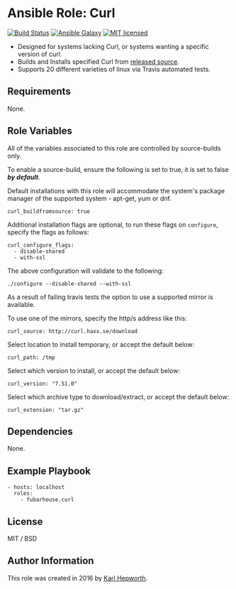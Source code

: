 # Ansible Role: Curl

[![Build Status](https://travis-ci.org/fubarhouse/ansible-role-curl.svg?branch=master)](https://travis-ci.org/fubarhouse/ansible-role-curl)
[![Ansible Galaxy](https://img.shields.io/ansible/role/13298.svg)](https://galaxy.ansible.com/fubarhouse/curl)
[![MIT licensed](https://img.shields.io/badge/license-MIT-blue.svg)](https://raw.githubusercontent.com/fubarhouse/ansible-role-curl/master/LICENSE)


* Designed for systems lacking Curl, or systems wanting a specific version of curl.
* Builds and Installs specified Curl from [released source](https://curl.haxx.se/download/).
* Supports 20 different varieties of linux via Travis automated tests.

## Requirements

  None.

## Role Variables

All of the variables associated to this role are controlled by source-builds only.

To enable a source-build, ensure the following is set to true, it is set to false ***by default***.

Default installations with this role will accommodate the system's package manager of the supported system - apt-get, yum or dnf.

````
curl_buildfromsource: true
````

Additional installation flags are optional, to run these flags on `configure`, specify the flags as follows:
````
curl_configure_flags:
  - disable-shared
  - with-ssl
````

The above configuration will validate to the following:
````
./configure --disable-shared --with-ssl
````

As a result of failing travis tests the option to use a supported mirror is available.

To use one of the mirrors, specify the http/s address like this:
````
curl_source: http://curl.haxx.se/download
````

Select location to install temporary, or accept the default below:
````
curl_path: /tmp
````

Select which version to install, or accept the default below:
````
curl_version: "7.51.0"
````

Select which archive type to download/extract, or accept the default below:
````
curl_extension: "tar.gz"
````

## Dependencies

  None.

## Example Playbook
````
- hosts: localhost
  roles:
    - fubarhouse.curl
````

## License

MIT / BSD

## Author Information

This role was created in 2016 by [Karl Hepworth](https://twitter.com/fubarhouse).